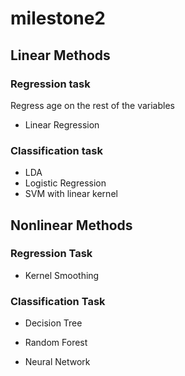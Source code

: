 # milestone2

## Linear Methods

### Regression task

Regress age on the rest of the variables

- Linear Regression

### Classification task

- LDA
- Logistic Regression
- SVM with linear kernel

## Nonlinear Methods

### Regression Task

- Kernel Smoothing

### Classification Task

- Decision Tree

- Random Forest

- Neural Network

